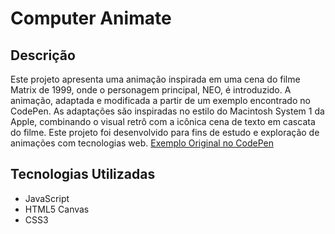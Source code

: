# Computer Animate

## Descrição
Este projeto apresenta uma animação inspirada em uma cena do filme Matrix de 1999, onde o personagem principal, NEO, é introduzido. A animação, adaptada e modificada a partir de um exemplo encontrado no CodePen. As adaptações são inspiradas no estilo do Macintosh System 1 da Apple, combinando o visual retrô com a icônica cena de texto em cascata do filme. Este projeto foi desenvolvido para fins de estudo e exploração de animações com tecnologias web.
[Exemplo Original no CodePen](https://codepen.io/jsrn/pen/PoEbBW)

## Tecnologias Utilizadas
- JavaScript
- HTML5 Canvas
- CSS3



